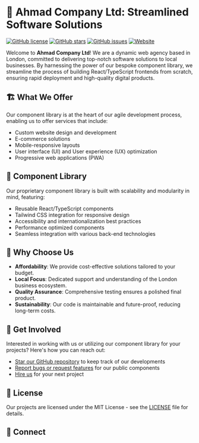 # 🚀 Ahmad Company Ltd: Streamlined Software Solutions

[![GitHub license](https://img.shields.io/badge/license-MIT-blue.svg)](https://github.com/yourusername/ahmadcompany/LICENSE)
[![GitHub stars](https://img.shields.io/github/stars/yourusername/ahmadcompany.svg)](https://github.com/yourusername/ahmadcompany/stargazers)
[![GitHub issues](https://img.shields.io/github/issues/yourusername/ahmadcompany.svg)](https://github.com/yourusername/ahmadcompany/issues)
[![Website](https://img.shields.io/website?label=Ahmad%20Company%20Ltd%20Website&up_message=up&style=for-the-badge&url=https%3A%2F%2Fwww.ahmadcompanyltd.com)](https://www.ahmadcompanyltd.com)

Welcome to **Ahmad Company Ltd**! We are a dynamic web agency based in London, committed to delivering top-notch software solutions to local businesses. By harnessing the power of our bespoke component library, we streamline the process of building React/TypeScript frontends from scratch, ensuring rapid deployment and high-quality digital products.

## 🏗 What We Offer

Our component library is at the heart of our agile development process, enabling us to offer services that include:

- Custom website design and development
- E-commerce solutions
- Mobile-responsive layouts
- User interface (UI) and User experience (UX) optimization
- Progressive web applications (PWA)

## 🔧 Component Library

Our proprietary component library is built with scalability and modularity in mind, featuring:

- Reusable React/TypeScript components
- Tailwind CSS integration for responsive design
- Accessibility and internationalization best practices
- Performance optimized components
- Seamless integration with various back-end technologies

## 💼 Why Choose Us

- **Affordability**: We provide cost-effective solutions tailored to your budget.
- **Local Focus**: Dedicated support and understanding of the London business ecosystem.
- **Quality Assurance**: Comprehensive testing ensures a polished final product.
- **Sustainability**: Our code is maintainable and future-proof, reducing long-term costs.

## 🌟 Get Involved

Interested in working with us or utilizing our component library for your projects? Here's how you can reach out:

- [Star our GitHub repository](https://github.com/yourusername/ahmadcompany/stargazers) to keep track of our developments
- [Report bugs or request features](https://github.com/yourusername/ahmadcompany/issues) for our public components
- [Hire us](https://www.ahmadcompanyltd.com/contact) for your next project

## 📝 License

Our projects are licensed under the MIT License - see the [LICENSE](LICENSE) file for details.

## 🤝 Connect
